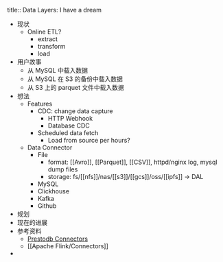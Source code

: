 title:: Data Layers: I have a dream

- 现状
	- Online ETL?
		- extract
		- transform
		- load
- 用户故事
	- 从 MySQL 中载入数据
	- 从 MySQL 在 S3 的备份中载入数据
	- 从 S3 上的 parquet 文件中载入数据
- 想法
	- Features
		- CDC: change data capture
			- HTTP Webhook
			- Database CDC
		- Scheduled data fetch
			- Load from source per hours?
	- Data Connector
		- File
			- format: [[Avro]], [[Parquet]], [[CSV]], httpd/nginx log, mysql dump files
			- storage: fs/[[nfs]]/nas/[[s3]]/[[gcs]]/oss/[[ipfs]] -> DAL
		- MySQL
		- Clickhouse
		- Kafka
		- Github
- 规划
- 现在的进展
- 参考资料
	- [Prestodb Connectors](https://prestodb.io/docs/current/connector.html)
	- [[Apache Flink/Connectors]]
-